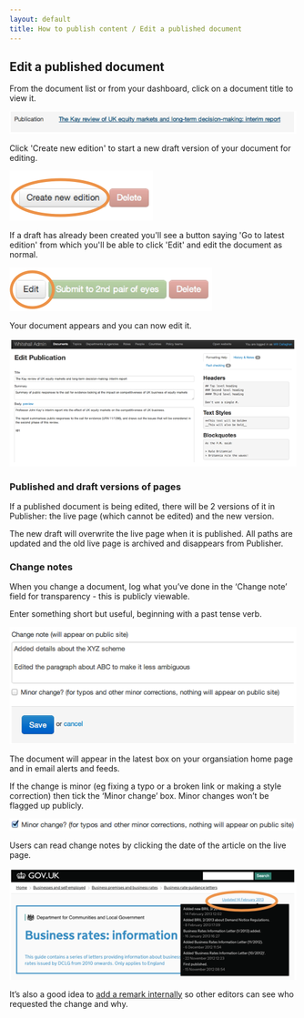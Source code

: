 ```yaml
---
layout: default
title: How to publish content / Edit a published document
---
```


## Edit a published document

From the document list or from your dashboard, click on a document title to view it.

![Editing a doc 1](editing-a-doc-1.png)

Click 'Create new edition' to start a new draft version of your document for editing.

![Editing a doc 2](editing-a-doc-2.png)
	
If a draft has already been created you'll see a button saying 'Go to latest edition' from which you'll be able to click 'Edit' and edit the document as normal.

![Editing a doc 3](editing-a-doc-3.png)

Your document appears and you can now edit it.

![Editing a doc 4](editing-a-doc-4.png)

### Published and draft versions of pages

If a published document is being edited, there will be 2 versions of it in Publisher: the live page (which cannot be edited) and the new version.

The new draft will overwrite the live page when it is published. All paths are updated and the old live page is archived and disappears from Publisher.

### Change notes
	
When you change a document, log what you’ve done in the ‘Change note’ field for transparency - this is publicly viewable. 

Enter something short but useful, beginning with a past tense verb.

![Editing a doc 5](editing-a-doc-5.png)

The document will appear in the latest box on your organsiation home page and in email alerts and feeds. 

If the change is minor (eg fixing a typo or a broken link or making a style correction) then tick the ‘Minor change’ box. Minor changes won’t be flagged up publicly.

![Editing a doc 6](editing-a-doc-6.png)
	
Users can read change notes by clicking the date of the article on the live page. 

![Editing a doc 7](editing-a-doc-7.png)
	
It’s also a good idea to [add a remark internally](http://alphagov.github.io/inside-government-admin-guide/creating-documents/add-remarks.html) so other editors can see who requested the change and why. 

